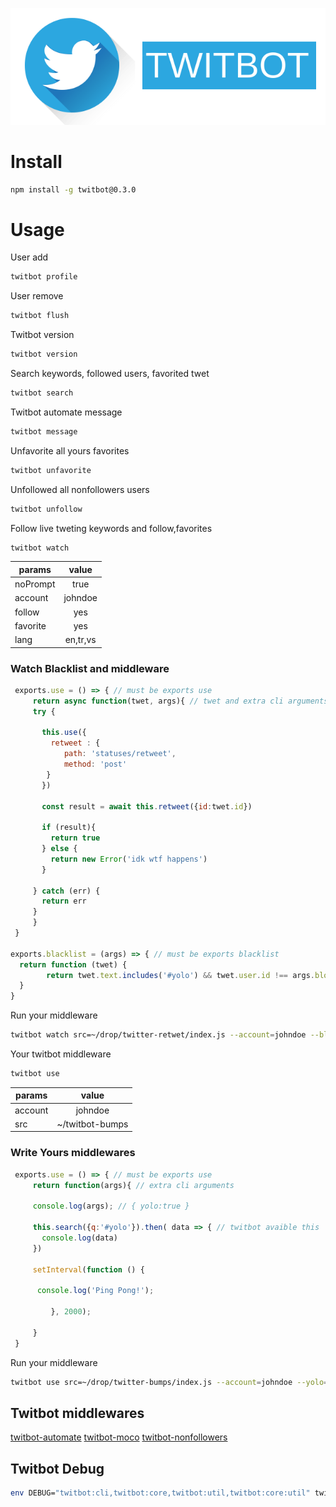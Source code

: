 <p align="center">
  <img src="./logo.png" />
</p>

# Install
```sh
npm install -g twitbot@0.3.0
```
# Usage
User add
```sh
twitbot profile
```

User remove
```sh
twitbot flush
```

Twitbot version
```sh
twitbot version
```

Search keywords, followed users, favorited twet
```sh
twitbot search
```

Twitbot automate message
```sh
twitbot message
```

Unfavorite all yours favorites
```sh
twitbot unfavorite
```

Unfollowed all nonfollowers users
```sh
twitbot unfollow
```

Follow live tweting keywords and follow,favorites
```sh
twitbot watch
```

| params        | value         |
| ------------- |:-------------:|
| noPrompt     | true |
| account     | johndoe      |
| follow | yes      |
| favorite | yes      |
| lang | en,tr,vs     |

### Watch Blacklist and middleware

```js
 exports.use = () => { // must be exports use
	 return async function(twet, args){ // twet and extra cli arguments
     try {

       this.use({
         retweet : {
       		path: 'statuses/retweet',
       		method: 'post'
       	}
       })

       const result = await this.retweet({id:twet.id})

       if (result){
         return true
       } else {
         return new Error('idk wtf happens')
       }

     } catch (err) {
       return err
     }
	 }
 }

exports.blacklist = (args) => { // must be exports blacklist
  return function (twet) {
  		return twet.text.includes('#yolo') && twet.user.id !== args.blockid;
  }
}
```
Run your middleware
```sh
twitbot watch src=~/drop/twitter-retwet/index.js --account=johndoe --blockid=1243434
```


Your twitbot middleware
```sh
twitbot use
```
| params        | value         |
| ------------- |:-------------:|
| account     | johndoe      |
| src | ~/twitbot-bumps      |

### Write Yours middlewares

```js
 exports.use = () => { // must be exports use
	 return function(args){ // extra cli arguments

     console.log(args); // { yolo:true }

     this.search({q:'#yolo'}).then( data => { // twitbot avaible this
       console.log(data)
     })

     setInterval(function () {

      console.log('Ping Pong!');

		 }, 2000);

	 }
 }
```
Run your middleware
```sh
twitbot use src=~/drop/twitter-bumps/index.js --account=johndoe --yolo=true
```

## Twitbot middlewares
[twitbot-automate](https://github.com/c0b41/twitbot-automate)
[twitbot-moco](https://github.com/c0b41/twitbot-moco)
[twitbot-nonfollowers]()

## Twitbot Debug

```sh
env DEBUG="twitbot:cli,twitbot:core,twitbot:util,twitbot:core:util" twitbot search
```
